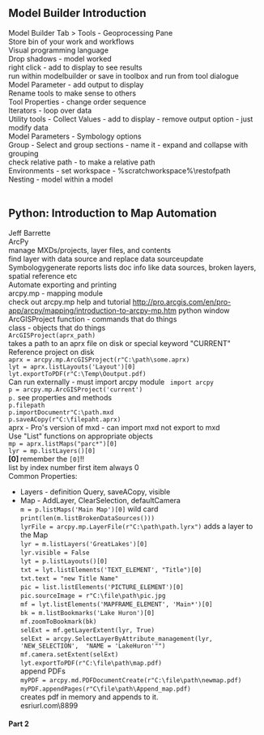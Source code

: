 ## Model Builder Introduction
Model Builder Tab > Tools - Geoprocessing Pane <br>
Store bin of your work and workflows <br>
Visual programming language <br>
Drop shadows - model worked <br>
right click - add to display to see results <br>
run within modelbuilder or save in toolbox and run from tool dialogue <br>
Model Parameter - add output to display <br>
Rename tools to make sense to others <br>
Tool Properties - change order sequence <br>
Iterators - loop over data <br>
Utility tools - Collect Values - add to display - remove output option - just modify data <br>
Model Parameters - Symbology options <br>
Group - Select and group sections - name it - expand and collapse with grouping <br>
check relative path - to make a relative path <br>
Environments - set workspace - %scratchworkspace%\restofpath <br>
Nesting - model within a model <br>
<br>
## Python: Introduction to Map Automation
Jeff Barrette <br>
ArcPy <br>
manage MXDs/projects, layer files, and contents <br>
find layer with data source and replace data sourceupdate Symbologygenerate reports lists doc info like data sources, broken layers, spatial reference etc <br>
Automate exporting and printing <br>
arcpy.mp - mapping module <br>
check out arcpy.mp help and tutorial
http://pro.arcgis.com/en/pro-app/arcpy/mapping/introduction-to-arcpy-mp.htm
python window <br>
ArcGISProject function - commands that do things <br>
class - objects that do things <br>
`ArcGISProject(aprx_path)` <br>
takes a path to an aprx file on disk or special keyword "CURRENT" <br>
Reference project on disk <br>
`aprx = arcpy.mp.ArcGISProject(r"C:\path\some.aprx)` <br>
`lyt = aprx.listLayouts('Layout')[0]` <br>
`lyt.exportToPDF(r"C:\Temp\Ooutput.pdf)` <br>
Can run externally - must import arcpy module ` import arcpy` <br>
`p = arcpy.mp.ArcGISProject('current')` <br>
`p.` see properties and methods <br>
`p.filepath` <br>
`p.importDocumentr"C:\path.mxd` <br>
`p.saveACopy(r"C:\filepaht.aprx)` <br>
aprx - Pro's version of mxd - can import mxd not export to mxd <br>
Use "List" functions on appropriate objects <br>
`mp = aprx.listMaps("parc*")[0]` <br>
`lyr = mp.listLayers()[0]` <br>
<b> [0] </b> remember the `[0]`!! <br>
list by index number first item always 0 <br>
Common Properties:
- Layers - definition Query, saveACopy, visible
- Map - AddLayer, ClearSelection, defaultCamera  <br> 
`m = p.listMaps('Main Map')[0]` wild card <br>
`print(len(m.listBrokenDataSources()))` <br>
`lyrFile = arcpy.mp.LayerFile(r"C:\path\path.lyrx")` adds a layer to the Map <br>
`lyr = m.listLayers('GreatLakes')[0]` <br>
`lyr.visible = False` <br>
`lyt = p.listLayouts()[0]` <br>
`txt = lyt.listElements('TEXT_ELEMENT', "Title")[0]` <br>
`txt.text = "new Title Name"` <br>
`pic = list.listElements('PICTURE_ELEMENT')[0]` <br>
`pic.sourceImage = r"C:\file\path\pic.jpg` <br>
`mf = lyt.listElements('MAPFRAME_ELEMENT', 'Main*')[0]` <br>
`bk = m.listBookmarks('Lake Huron')[0]` <br>
`mf.zoomToBookmark(bk)` <br>
`selExt = mf.getLayerExtent(lyr, True)` <br>
`selExt = arcpy.SelectLayerByAttribute_management(lyr, 'NEW_SELECTION',  "NAME = 'LakeHuron'"")` <br>
`mf.camera.setExtent(selExt)` <br>
`lyt.exportToPDF(r"C:\file\path\map.pdf)` <br>
append PDFs <br>
`myPDF = arcpy.md.PDFDocumentCreate(r"C:\file\path\newmap.pdf)` <br>
`myPDF.appendPages(r"C\file\path\Append_map.pdf)` <br>
creates pdf in memory and appends to it. <br>
esriurl.com\8899

#### Part 2
